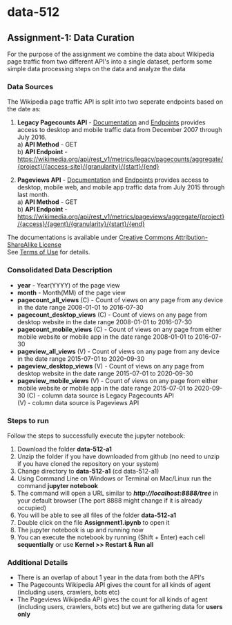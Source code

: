 # data-512
## Assignment-1: Data Curation
For the purpose of the assignment we combine the data about Wikipedia page traffic from two different API's into a single dataset, perform some simple data processing steps on the data and analyze the data

### Data Sources
The Wikipedia page traffic API is split into two seperate endpoints based on the date as:
1) **Legacy Pagecounts API** - [Documentation](https://wikitech.wikimedia.org/wiki/Analytics/AQS/Legacy_Pagecounts) and [Endpoints](https://wikimedia.org/api/rest_v1/#!/Pagecounts_data_(legacy)/get_metrics_legacy_pagecounts_aggregate_project_access_site_granularity_start_end) provides access to desktop and mobile traffic data from December 2007 through July 2016. <br />
  a) **API Method** - GET <br />
  b) **API Endpoint** - https://wikimedia.org/api/rest_v1/metrics/legacy/pagecounts/aggregate/{project}/{access-site}/{granularity}/{start}/{end} <br />

2) **Pageviews API** - [Documentation](https://wikitech.wikimedia.org/wiki/Analytics/AQS/Pageviews) and [Endpoints](https://wikimedia.org/api/rest_v1/#!/Pageviews_data/get_metrics_pageviews_aggregate_project_access_agent_granularity_start_end) provides access to desktop, mobile web, and mobile app traffic data from July 2015 through last month. <br />
  a) **API Method** - GET <br />
  b) **API Endpoint** - https://wikimedia.org/api/rest_v1/metrics/pageviews/aggregate/{project}/{access}/{agent}/{granularity}/{start}/{end} <br />

The documentations is available under [Creative Commons Attribution-ShareAlike License](https://creativecommons.org/licenses/by-sa/3.0/) <br />
See [Terms of Use](https://foundation.wikimedia.org/wiki/Terms_of_Use) for details.

### Consolidated Data Description
* **year** - Year(YYYY) of the page view
* **month** - Month(MM) of the page view
* **pagecount_all_views** (C) - Count of views on any page from any device in the date range 2008-01-01 to 2016-07-30
* **pagecount_desktop_views** (C) - Count of views on any page from desktop website in the date range 2008-01-01 to 2016-07-30
* **pagecount_mobile_views** (C) - Count of views on any page from either mobile website or mobile app in the date range 2008-01-01 to 2016-07-30
* **pageview_all_views** (V) - Count of views on any page from any device in the date range 2015-07-01 to 2020-09-30
* **pageview_desktop_views** (V) - Count of views on any page from desktop website in the date range 2015-07-01 to 2020-09-30
* **pageview_mobile_views** (V) - Count of views on any page from either mobile website or mobile app in the date range 2015-07-01 to 2020-09-30
(C) - column data source is Legacy Pagecounts API <br />
(V) - column data source is Pageviews API

### Steps to run
Follow the steps to successfully execute the jupyter notebook:
1) Download the folder **data-512-a1**
2) Unzip the folder if you have downloaded from github (no need to unzip if you have cloned the repository on your system)
3) Change directory to **data-512-a1** (cd data-512-a1)
4) Using Command Line on Windows or Terminal on Mac/Linux run the command **jupyter notebook**
5) The command will open a URL similar to ***http://localhost:8888/tree*** in your default browser (The port 8888 might change if it is already occupied)
6) You will be able to see all files of the folder **data-512-a1**
7) Double click on the file **Assignment1.ipynb** to open it
8) The jupyter notebook is up and running now
9) You can execute the notebook by running (Shift + Enter) each cell **sequentially**  or use **Kernel >> Restart & Run all**


### Additional Details
* There is an overlap of about 1 year in the data from both the API's <br />
* The Pagecounts Wikipedia API gives the count for all kinds of agent (including users, crawlers, bots etc) <br />
* The Pageviews Wikipedia API gives the count for all kinds of agent (including users, crawlers, bots etc) but we are gathering data for **users only** <br />
